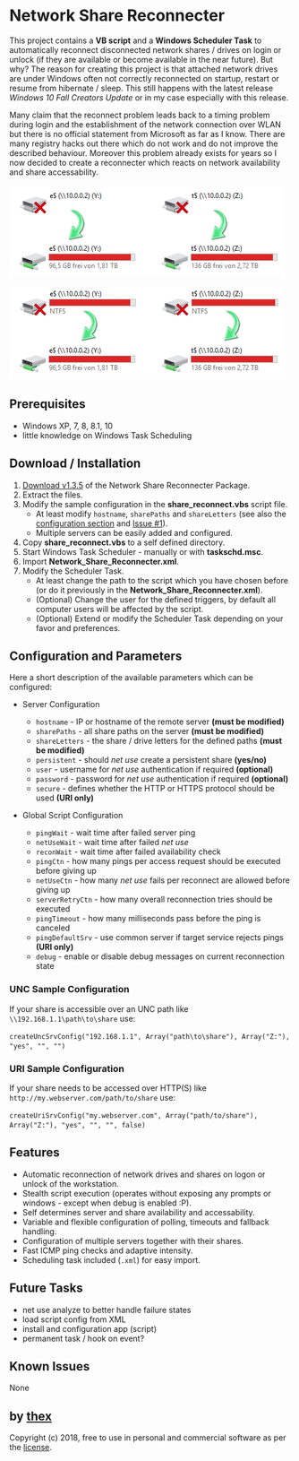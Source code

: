 # Network Share Reconnecter
This project contains a **VB script** and a **Windows Scheduler Task** to automatically reconnect disconnected network shares / drives on login or unlock (if they are available or become available in the near future). But why? The reason for creating this project is that attached network drives are under Windows often not correctly reconnected on startup, restart or resume from hibernate / sleep. This still happens with the latest release *Windows 10 Fall Creators Update* or in my case especially with this release.

Many claim that the reconnect problem leads back to a timing problem during login and the establishment of the network connection over WLAN but there is no official statement from Microsoft as far as I know. There are many registry hacks out there which do not work and do not improve the described behaviour. Moreover this problem already exists for years so I now decided to create a reconnecter which reacts on network availability and share accessability.

![1](/screenshots/drives_off_on.png)

![2](/screenshots/drives_nc_on.png)

## Prerequisites
* Windows XP, 7, 8, 8.1, 10
* little knowledge on Windows Task Scheduling

## Download / Installation
1. [Download v1.3.5](https://github.com/thexmanxyz/network-share-reconnecter/releases/download/v1.3.5/nsr.v1.3.5.zip) of the Network Share Reconnecter Package.
2. Extract the files.
3. Modify the sample configuration in the **share_reconnect.vbs** script file.
   * At least modify `hostname`, `sharePaths` and `shareLetters` (see also the [configuration section](https://github.com/thexmanxyz/network-share-reconnecter/blob/master/src/share_reconnect.vbs#L41-L43) and [Issue #1](https://github.com/thexmanxyz/network-share-reconnecter/issues/1)).
   * Multiple servers can be easily added and configured.
4. Copy **share_reconnect.vbs** to a self defined directory.
5. Start Windows Task Scheduler - manually or with **taskschd.msc**.
6. Import **Network_Share_Reconnecter.xml**.
7. Modify the Scheduler Task.
   * At least change the path to the script which you have chosen before (or do it previously in the **Network_Share_Reconnecter.xml**).
   * (Optional) Change the user for the defined triggers, by default all computer users will be affected by the script.
   * (Optional) Extend or modify the Scheduler Task depending on your favor and preferences.

## Configuration and Parameters
Here a short description of the available parameters which can be configured:

* Server Configuration
  * `hostname` - IP or hostname of the remote server **(must be modified)**
  * `sharePaths` - all share paths on the server **(must be modified)**
  * `shareLetters` - the share / drive letters for the defined paths **(must be modified)**
  * `persistent` - should *net use* create a persistent share **(yes/no)**
  * `user` - username for *net use* authentication if required **(optional)**
  * `password` - password for *net use* authentication if required **(optional)**
  * `secure` - defines whether the HTTP or HTTPS protocol should be used **(URI only)**
  
* Global Script Configuration
  * `pingWait` - wait time after failed server ping
  * `netUseWait` - wait time after failed *net use*
  * `reconWait` - wait time after failed availability check
  * `pingCtn` - how many pings per access request should be executed before giving up
  * `netUseCtn` - how many *net use* fails per reconnect are allowed before giving up
  * `serverRetryCtn` - how many overall reconnection tries should be executed
  * `pingTimeout` - how many milliseconds pass before the ping is canceled
  * `pingDefaultSrv` - use common server if target service rejects pings **(URI only)**
  * `debug` - enable or disable debug messages on current reconnection state

### UNC Sample Configuration
If your share is accessible over an UNC path like `\\192.168.1.1\path\to\share` use:

`createUncSrvConfig("192.168.1.1", Array("path\to\share"), Array("Z:"), "yes", "", "")`


### URI Sample Configuration
If your share needs to be accessed over HTTP(S) like `http://my.webserver.com/path/to/share` use:

`createUriSrvConfig("my.webserver.com", Array("path/to/share"), Array("Z:"), "yes", "", "", false)`

## Features
* Automatic reconnection of network drives and shares on logon or unlock of the workstation.
* Stealth script execution (operates without exposing any prompts or windows - except when debug is enabled :P).
* Self determines server and share availability and accessability.
* Variable and flexible configuration of polling, timeouts and fallback handling.
* Configuration of multiple servers together with their shares.
* Fast ICMP ping checks and adaptive intensity.
* Scheduling task included (`.xml`) for easy import.

## Future Tasks
* net use analyze to better handle failure states
* load script config from XML
* install and configuration app (script)
* permanent task / hook on event?

## Known Issues
None

## by [thex](https://github.com/thexmanxyz)
Copyright (c) 2018, free to use in personal and commercial software as per the [license](/LICENSE.md).